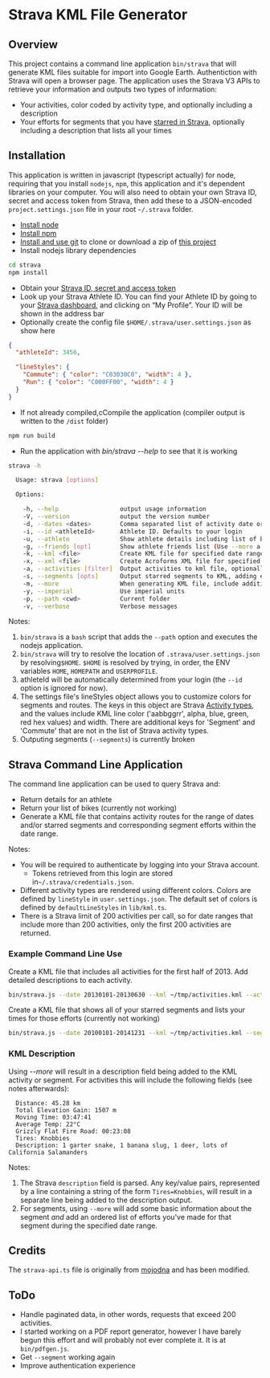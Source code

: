 # Strava KML File Generator

## Overview

This project contains a command line application `bin/strava` that will generate
KML files suitable for import into Google Earth. Authentiction with Strava will
open a browser page. The application uses the Strava V3 APIs to retrieve your
information and outputs two types of information:

- Your activities, color coded by activity type, and optionally including a
  description
- Your efforts for segments that you have [starred in
  Strava](http://blog.strava.com/keep-track-of-your-favorites-with-starred-segments-6260/),
  optionally including a description that lists all your times

## Installation

This application is written in javascript (typescript actually) for node,
requiring that you install `nodejs`, `npm`, this application and it's dependent libraries
on your computer. You will also need to obtain your own Strava ID, secret and
access token from Strava, then add these to a JSON-encoded
`project.settings.json` file in your root `~/.strava` folder.

- [Install node](http://nodejs.org/download/)
- [Install npm](https://www.npmjs.com/get-npm)
- [Install and use git](http://git-scm.com/downloads) to clone or download a zip of [this project](https://github.com/jpravetz/strava)
- Install nodejs library dependencies

```bash
cd strava
npm install
```

- Obtain your [Strava ID, secret and access token](https://www.strava.com/settings/api)
- Look up your Strava Athlete ID. You can find your Athlete ID by going to
  your [Strava dashboard](http://www.strava.com/dashboard), and clicking on “My Profile”.
  Your ID will be shown in the address bar
- Optionally create the config file `$HOME/.strava/user.settings.json` as show here

```json
{
  "athleteId": 3456,

  "lineStyles": {
    "Commute": { "color": "C03030C0", "width": 4 },
    "Run": { "color": "C000FF00", "width": 4 }
  }
}
```

- If not already compiled,cCompile the application (compiler output is written to the `/dist` folder)

```bash
npm run build
```

- Run the application with _bin/strava --help_ to see that it is working

```bash
strava -h

  Usage: strava [options]

  Options:

    -h, --help                 output usage information
    -V, --version              output the version number
    -d, --dates <dates>        Comma separated list of activity date or date ranges in format '20141231-20150105,20150107'. If the last entry in the list is a single date then everything from that date until today will be included.
    -i, --id <athleteId>       Athlete ID. Defaults to your login
    -u, --athlete              Show athlete details including list of bikes
    -g, --friends [opt]        Show athlete friends list (Use --more a complete summary, otherwise id and name are displayed)
    -k, --kml <file>           Create KML file for specified date range
    -x, --xml <file>           Create Acroforms XML file for specified date range, this is specific to a particular unpublished PDF form document
    -a, --activities [filter]  Output activities to kml file, optionally filtering by activity type (as defined by Strava, 'Ride', 'Hike', 'Walk', etc), plus 'commute' and 'nocommute')
    -s, --segments [opts]      Output starred segments to KML, adding efforts within date range to description if --more. Segments are grouped into folders by location unless opts is set to 'flat'.
    -m, --more                 When generating KML file, include additional detail info in KML description field
    -y, --imperial             Use imperial units
    -p, --path <cwd>           Current folder
    -v, --verbose              Verbose messages
```

Notes:

1. `bin/strava` is a `bash` script that adds the `--path` option and executes the nodejs application.
1. `bin/strava` will try to resolve the location of
   `.strava/user.settings.json` by resolving`$HOME`. `$HOME` is resolved by
   trying, in order, the ENV variables `HOME`, `HOMEPATH` and `USERPROFILE`.
1. athleteId will be automatically determined from your login (the `--id` option is ignored for now).
1. The settings file's lineStyles object allows you to customize colors for
   segments and routes. The keys in this object are Strava [Activity
   types](http://strava.github.io/api/v3/activities/), and the values include
   KML line color ('aabbggrr', alpha, blue, green, red hex values) and width.
   There are additional keys for 'Segment' and 'Commute' that are not in the
   list of Strava activity types.
1. Outputing segments (`--segments`) is currently broken

## Strava Command Line Application

The command line application can be used to query Strava and:

- Return details for an athlete
- Return your list of bikes (currently not working)
- Generate a KML file that contains activity routes for the range of dates
  and/or starred segments and corresponding segment efforts within the date
  range.

Notes:

- You will be required to authenticate by logging into your Strava account.
  - Tokens retrieved from this login are stored in`~/.strava/credentials.json`.
- Different activity types are rendered using different colors. Colors are
  defined by `lineStyle` in `user.settings.json`. The default set of colors is
  defined by `defaultLineStyles` in `lib/kml.ts`.
- There is a Strava limit of 200 activities per call, so for date ranges that
  include more than 200 activities, only the first 200 activities are returned.

### Example Command Line Use

Create a KML file that includes all activities for the first half of 2013. Add detailed descriptions to each activity.

```bash
bin/strava.js --date 20130101-20130630 --kml ~/tmp/activities.kml --activities --more
```

Create a KML file that shows all of your starred segments and lists your times for those efforts (currently not working)

```bash
bin/strava.js --date 20100101-20141231 --kml ~/tmp/activities.kml --segments --more
```

### KML Description

Using _--more_ will result in a description field being added to the KML activity or segment.
For activities this will include the following fields (see notes afterwards):

```
  Distance: 45.28 km
  Total Elevation Gain: 1507 m
  Moving Time: 03:47:41
  Average Temp: 22°C
  Grizzly Flat Fire Road: 00:23:08
  Tires: Knobbies
  Description: 1 garter snake, 1 banana slug, 1 deer, lots of California Salamanders
```

Notes:

1. The Strava `description` field is parsed. Any key/value pairs, represented by
   a line containing a string of the form `Tires=Knobbies`, will result in a
   separate line being added to the description output.
2. For segments, using `--more` will add some basic information about the
   segment _and_ add an ordered list of efforts you've made for that segment
   during the specified date range.

## Credits

The `strava-api.ts` file is originally from [mojodna](https://github.com/mojodna/node-strav3/blob/master/index.js) and has
been modified.

## ToDo

- Handle paginated data, in other words, requests that exceed 200 activities.
- I started working on a PDF report generator, however I have barely begun this
  effort and will probably not ever complete it. It is at `bin/pdfgen.js`.
- Get `--segment` working again
- Improve authentication experience
